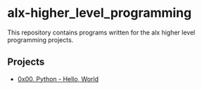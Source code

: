 # alx-higher_level_programming

This repository contains programs written for the alx higher level programming projects.

## Projects

* [0x00. Python - Hello, World](./0x00-python-hello_world)
